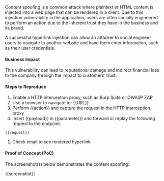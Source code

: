 Content spoofing is a common attack where plaintext or HTML content is injected into a web page that can be rendered in a client. Due to this injection vulnerability in the application, users are often socially engineered to perform an action due to the inherent trust they have in the business and its brand.

A successful hyperlink injection can allow an attacker to social engineer users to navigate to another website and have them enter information, such as their user credentials.

#### Business Impact

This vulnerability can lead to reputational damage and indirect financial loss to the company through the impact to customers’ trust.

#### Steps to Reproduce

1. Enable a HTTP interception proxy, such as Burp Suite or OWASP ZAP
1. Use a browser to navigate to: {{URL}}
1. Perform {{action}} and capture the request in the HTTP interception proxy
1. Insert {{payload}} in {{parameter}} and forward or replay the following request to the endpoint:

```HTTP
{{request}}
```

1. Check email to see rendered hyperlink

#### Proof of Concept (PoC)

The screenshot(s) below demonstrates the content spoofing:

{{screenshot}}
